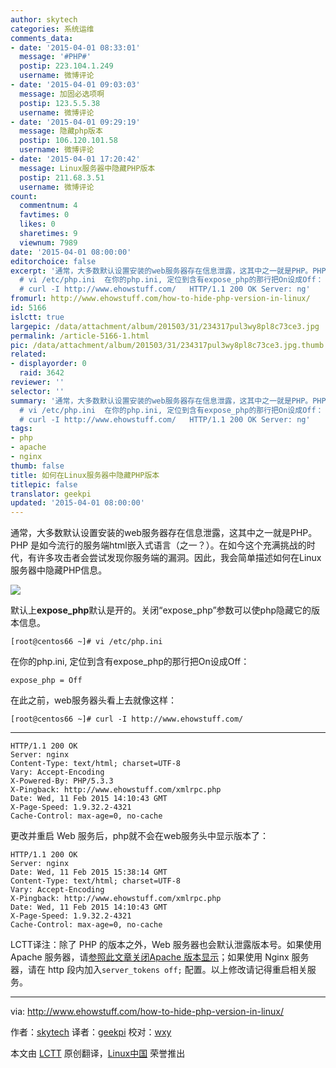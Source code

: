 ```yaml
---
author: skytech
categories: 系统运维
comments_data:
- date: '2015-04-01 08:33:01'
  message: '#PHP#'
  postip: 223.104.1.249
  username: 微博评论
- date: '2015-04-01 09:03:03'
  message: 加固必选项啊
  postip: 123.5.5.38
  username: 微博评论
- date: '2015-04-01 09:29:19'
  message: 隐藏php版本
  postip: 106.120.101.58
  username: 微博评论
- date: '2015-04-01 17:20:42'
  message: Linux服务器中隐藏PHP版本
  postip: 211.68.3.51
  username: 微博评论
count:
  commentnum: 4
  favtimes: 0
  likes: 0
  sharetimes: 9
  viewnum: 7989
date: '2015-04-01 08:00:00'
editorchoice: false
excerpt: '通常，大多数默认设置安装的web服务器存在信息泄露，这其中之一就是PHP。PHP 是如今流行的服务端html嵌入式语言（之一？）。在如今这个充满挑战的时代，有许多攻击者会尝试发现你服务端的漏洞。因此，我会简单描述如何在Linux服务器中隐藏PHP信息。  默认上expose_php默认是开的。关闭expose_php参数可以使php隐藏它的版本信息。
  # vi /etc/php.ini  在你的php.ini, 定位到含有expose_php的那行把On设成Off： expose_php = Off  在此之前，web服务器头看上去就像这样：
  # curl -I http://www.ehowstuff.com/   HTTP/1.1 200 OK Server: ng'
fromurl: http://www.ehowstuff.com/how-to-hide-php-version-in-linux/
id: 5166
islctt: true
largepic: /data/attachment/album/201503/31/234317pul3wy8pl8c73ce3.jpg
permalink: /article-5166-1.html
pic: /data/attachment/album/201503/31/234317pul3wy8pl8c73ce3.jpg.thumb.jpg
related:
- displayorder: 0
  raid: 3642
reviewer: ''
selector: ''
summary: '通常，大多数默认设置安装的web服务器存在信息泄露，这其中之一就是PHP。PHP 是如今流行的服务端html嵌入式语言（之一？）。在如今这个充满挑战的时代，有许多攻击者会尝试发现你服务端的漏洞。因此，我会简单描述如何在Linux服务器中隐藏PHP信息。  默认上expose_php默认是开的。关闭expose_php参数可以使php隐藏它的版本信息。
  # vi /etc/php.ini  在你的php.ini, 定位到含有expose_php的那行把On设成Off： expose_php = Off  在此之前，web服务器头看上去就像这样：
  # curl -I http://www.ehowstuff.com/   HTTP/1.1 200 OK Server: ng'
tags:
- php
- apache
- nginx
thumb: false
title: 如何在Linux服务器中隐藏PHP版本
titlepic: false
translator: geekpi
updated: '2015-04-01 08:00:00'
---
```


通常，大多数默认设置安装的web服务器存在信息泄露，这其中之一就是PHP。PHP 是如今流行的服务端html嵌入式语言（之一？）。在如今这个充满挑战的时代，有许多攻击者会尝试发现你服务端的漏洞。因此，我会简单描述如何在Linux服务器中隐藏PHP信息。


![](/data/attachment/album/201503/31/234317pul3wy8pl8c73ce3.jpg)


默认上**expose\_php**默认是开的。关闭“expose\_php”参数可以使php隐藏它的版本信息。



```
[root@centos66 ~]# vi /etc/php.ini

```

在你的php.ini, 定位到含有expose\_php的那行把On设成Off：



```
expose_php = Off

```

在此之前，web服务器头看上去就像这样：



```
[root@centos66 ~]# curl -I http://www.ehowstuff.com/

```



---



```
HTTP/1.1 200 OK
Server: nginx
Content-Type: text/html; charset=UTF-8
Vary: Accept-Encoding
X-Powered-By: PHP/5.3.3
X-Pingback: http://www.ehowstuff.com/xmlrpc.php
Date: Wed, 11 Feb 2015 14:10:43 GMT
X-Page-Speed: 1.9.32.2-4321
Cache-Control: max-age=0, no-cache

```

更改并重启 Web 服务后，php就不会在web服务头中显示版本了：



```
HTTP/1.1 200 OK
Server: nginx
Date: Wed, 11 Feb 2015 15:38:14 GMT
Content-Type: text/html; charset=UTF-8
Vary: Accept-Encoding
X-Pingback: http://www.ehowstuff.com/xmlrpc.php
Date: Wed, 11 Feb 2015 14:10:43 GMT
X-Page-Speed: 1.9.32.2-4321
Cache-Control: max-age=0, no-cache
```

LCTT译注：除了 PHP 的版本之外，Web 服务器也会默认泄露版本号。如果使用 Apache 服务器，请[参照此文章关闭Apache 版本显示](http://linux.cn/article-3642-1.html)；如果使用 Nginx 服务器，请在 http 段内加入`server_tokens off;` 配置。以上修改请记得重启相关服务。




---


via: <http://www.ehowstuff.com/how-to-hide-php-version-in-linux/>


作者：[skytech](http://www.ehowstuff.com/author/mhstar/) 译者：[geekpi](https://github.com/geekpi) 校对：[wxy](https://github.com/wxy)


本文由 [LCTT](https://github.com/LCTT/TranslateProject) 原创翻译，[Linux中国](http://linux.cn/) 荣誉推出